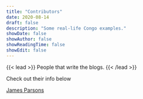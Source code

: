 ```yaml
---
title: "Contributors"
date: 2020-08-14
draft: false
description: "Some real-life Congo examples."
showDate: false
showAuthor: false
showReadingTime: false
showEdit: false
---
```


{{< lead >}}
People that write the blogs.
{{< /lead >}}

Check out their info below


<a href = "james-parsons/index.html" >James Parsons</a>

